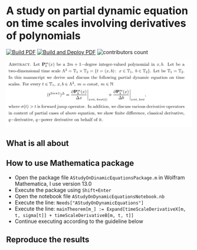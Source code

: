 # A study on partial dynamic equation on time scales involving derivatives of polynomials

[![Build PDF](https://github.com/kolosovpetro/AStudyOnDynamicEquations/actions/workflows/build-pdf.yml/badge.svg)](https://github.com/kolosovpetro/AStudyOnDynamicEquations/actions/workflows/build.yml/badge.svg)
[![Build and Deploy PDF](https://github.com/kolosovpetro/AStudyOnDynamicEquations/actions/workflows/build-and-deploy-pdf.yml/badge.svg)](https://github.com/kolosovpetro/AStudyOnDynamicEquations/actions/workflows/build-and-deploy.yml/badge.svg)
![contributors count](https://img.shields.io/github/contributors/kolosovpetro/AStudyOnDynamicEquations)

<p align="center">
  <img src="img/abstract.PNG" alt="abstract"/>
</p>

## What is all about

## How to use Mathematica package

- Open the package file `AStudyOnDinamicEquationsPackage.m` in Wolfram Mathematica, I use version 13.0
- Execute the package using `Shift+Enter`
- Open the notebook file `AStudyOnDynamicEquationsNotebook.nb`
- Execute the line: `Needs["AStudyOnDynamicEquations"]`
- Execute the line: `mainTheorem[m_] := Expand[timeScaleDerivativeX[m, t, sigma[t]] + timeScaleDerivativeB[m, t, t]]`
- Continue executing according to the guideline below

## Reproduce the results